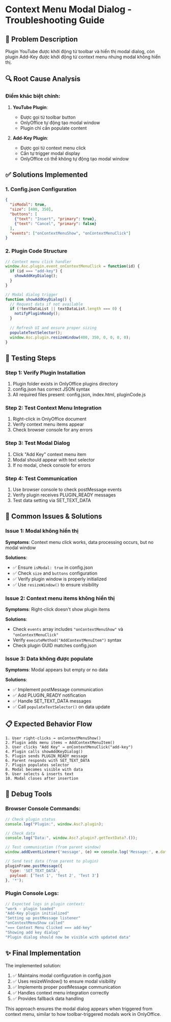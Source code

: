 # Context Menu Modal Dialog - Troubleshooting Guide

## 🎯 Problem Description
Plugin YouTube được khởi động từ toolbar và hiển thị modal dialog, còn plugin Add-Key được khởi động từ context menu nhưng modal không hiển thị.

## 🔍 Root Cause Analysis

### Điểm khác biệt chính:

1. **YouTube Plugin**:
   - Được gọi từ toolbar button
   - OnlyOffice tự động tạo modal window
   - Plugin chỉ cần populate content

2. **Add-Key Plugin**:
   - Được gọi từ context menu click
   - Cần tự trigger modal display
   - OnlyOffice có thể không tự động tạo modal window

## ✅ Solutions Implemented

### 1. Config.json Configuration
```json
{
  "isModal": true,
  "size": [400, 350],
  "buttons": [
    {"text": "Insert", "primary": true},
    {"text": "Cancel", "primary": false}
  ],
  "events": ["onContextMenuShow", "onContextMenuClick"]
}
```

### 2. Plugin Code Structure
```javascript
// Context menu click handler
window.Asc.plugin.event_onContextMenuClick = function(id) {
  if (id === "add-key") {
    showAddKeyDialog();
  }
}

// Modal dialog trigger
function showAddKeyDialog() {
  // Request data if not available
  if (!textDataList || textDataList.length === 0) {
    notifyPluginReady();
  }
  
  // Refresh UI and ensure proper sizing
  populateTextSelector();
  window.Asc.plugin.resizeWindow(400, 350, 0, 0, 0, 0);
}
```

## 🧪 Testing Steps

### Step 1: Verify Plugin Installation
1. Plugin folder exists in OnlyOffice plugins directory
2. config.json has correct JSON syntax
3. All required files present: config.json, index.html, pluginCode.js

### Step 2: Test Context Menu Integration
1. Right-click in OnlyOffice document
2. Verify context menu items appear
3. Check browser console for any errors

### Step 3: Test Modal Dialog
1. Click "Add Key" context menu item
2. Modal should appear with text selector
3. If no modal, check console for errors

### Step 4: Test Communication
1. Use browser console to check postMessage events
2. Verify plugin receives PLUGIN_READY messages
3. Test data setting via SET_TEXT_DATA

## 🐛 Common Issues & Solutions

### Issue 1: Modal không hiển thị
**Symptoms**: Context menu click works, data processing occurs, but no modal window

**Solutions**:
- ✅ Ensure `isModal: true` in config.json
- ✅ Check `size` and `buttons` configuration
- ✅ Verify plugin window is properly initialized
- ✅ Use `resizeWindow()` to ensure visibility

### Issue 2: Context menu items không hiển thị
**Symptoms**: Right-click doesn't show plugin items

**Solutions**:
- Check `events` array includes `"onContextMenuShow"` và `"onContextMenuClick"`
- Verify `executeMethod("AddContextMenuItem")` syntax
- Check plugin GUID matches config.json

### Issue 3: Data không được populate
**Symptoms**: Modal appears but empty or no data

**Solutions**:
- ✅ Implement postMessage communication
- ✅ Add PLUGIN_READY notification
- ✅ Handle SET_TEXT_DATA messages
- ✅ Call `populateTextSelector()` on data update

## 📋 Expected Behavior Flow

```
1. User right-clicks → onContextMenuShow()
2. Plugin adds menu items → AddContextMenuItem()
3. User clicks "Add Key" → onContextMenuClick("add-key")
4. Plugin calls showAddKeyDialog()
5. Plugin sends PLUGIN_READY message
6. Parent responds with SET_TEXT_DATA
7. Plugin populates selector
8. Modal becomes visible with data
9. User selects & inserts text
10. Modal closes after insertion
```

## 🔧 Debug Tools

### Browser Console Commands:
```javascript
// Check plugin status
console.log("Plugin:", window.Asc?.plugin);

// Check data
console.log("Data:", window.Asc?.plugin?.getTextData?.());

// Test communication (from parent window)
window.addEventListener('message', (e) => console.log('Message:', e.data));

// Send test data (from parent to plugin)
pluginFrame.postMessage({
  type: 'SET_TEXT_DATA',
  payload: ['Test 1', 'Test 2', 'Test 3']
}, '*');
```

### Plugin Console Logs:
```javascript
// Expected logs in plugin context:
"work - plugin loaded"
"Add-Key plugin initialized"
"Setting up postMessage listener"
"onContextMenuShow called"
"=== Context Menu Clicked === add-key"
"Showing add key dialog"
"Plugin dialog should now be visible with updated data"
```

## ✨ Final Implementation

The implemented solution:
1. ✅ Maintains modal configuration in config.json
2. ✅ Uses resizeWindow() to ensure modal visibility
3. ✅ Implements proper postMessage communication
4. ✅ Handles context menu integration correctly
5. ✅ Provides fallback data handling

This approach ensures the modal dialog appears when triggered from context menu, similar to how toolbar-triggered modals work in OnlyOffice.